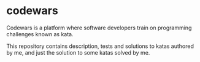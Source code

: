 # codewars

Codewars is a platform where software developers train on programming challenges known as kata.

This repository contains description, tests and solutions to katas authored by me, and just the solution to some katas solved by me.
